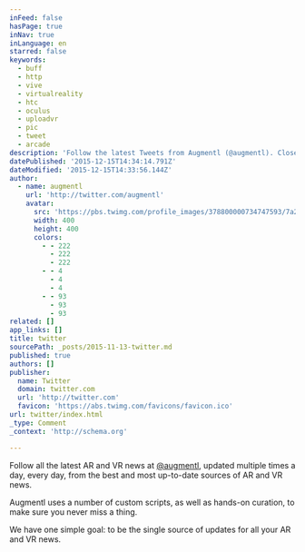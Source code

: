 ```yaml
---
inFeed: false
hasPage: true
inNav: true
inLanguage: en
starred: false
keywords:
  - buff
  - http
  - vive
  - virtualreality
  - htc
  - oculus
  - uploadvr
  - pic
  - tweet
  - arcade
description: 'Follow the latest Tweets from Augmentl (@augmentl). Closely tracking #VirtualReality, #Wearables, #AR'
datePublished: '2015-12-15T14:34:14.791Z'
dateModified: '2015-12-15T14:33:56.144Z'
author:
  - name: augmentl
    url: 'http://twitter.com/augmentl'
    avatar:
      src: 'https://pbs.twimg.com/profile_images/378800000734747593/7a25fed450a828eb3291cef0e0235b61_400x400.jpeg'
      width: 400
      height: 400
      colors:
        - - 222
          - 222
          - 222
        - - 4
          - 4
          - 4
        - - 93
          - 93
          - 93
related: []
app_links: []
title: twitter
sourcePath: _posts/2015-11-13-twitter.md
published: true
authors: []
publisher:
  name: Twitter
  domain: twitter.com
  url: 'http://twitter.com'
  favicon: 'https://abs.twimg.com/favicons/favicon.ico'
url: twitter/index.html
_type: Comment
_context: 'http://schema.org'

---
```

Follow all the latest AR and VR news at [@augmentl][0], updated multiple times a day, every day, from the best and most up-to-date sources of AR and VR news. 

Augmentl uses a number of custom scripts, as well as hands-on curation, to make sure you never miss a thing. 

We have one simple goal: to be the single source of updates for all your AR and VR news. 

[0]: http://www.twitter.com/augmentl